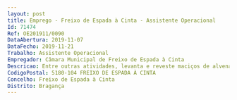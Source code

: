 ```yaml
--- 
layout: post
title: Emprego - Freixo de Espada à Cinta - Assistente Operacional
Id: 71474
Ref: OE201911/0090
DataAbertura: 2019-11-07
DataFecho: 2019-11-21
Trabalho: Assistente Operacional
Empregador: Câmara Municipal de Freixo de Espada à Cinta
Descricao: Entre outras atividades, levanta e reveste maciços de alvenaria  assenta manilhas, azulejos e ladrilhos  aplica camadas de argamassa de gesso em superfícies utilizando ferramentas manuais adequadas  executa as tarefas fundamentais de pedreiro, em geral do assentador de manilhas de grés e cimento e do ladrilhador  monta bancas, sanitários, coberturas e telhas  executa operações de caiação a pincel ou com outros dispositivos  executa outros trabalhos de construção civil, quando solicitado.
CodigoPostal: 5180-104 FREIXO DE ESPADA À CINTA
Concelho: Freixo de Espada à Cinta
Distrito: Bragança
--- 
```

